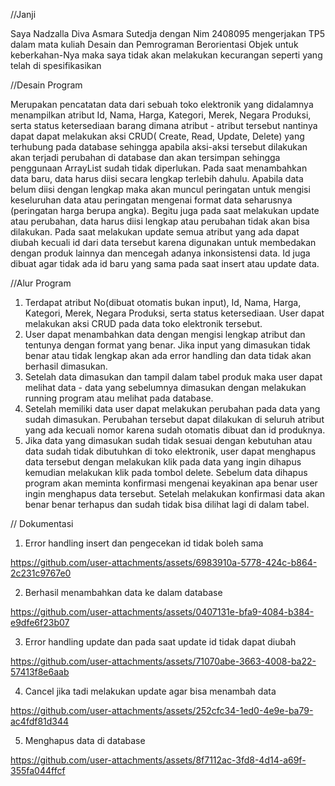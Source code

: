 
//Janji 

Saya Nadzalla Diva Asmara Sutedja dengan Nim 2408095 mengerjakan TP5 dalam mata kuliah Desain dan Pemrograman Berorientasi Objek untuk keberkahan-Nya maka saya tidak akan melakukan kecurangan seperti yang telah di spesifikasikan

//Desain Program

Merupakan pencatatan data dari sebuah toko elektronik yang didalamnya menampilkan atribut Id, Nama, Harga, Kategori, Merek, Negara Produksi, serta status ketersediaan barang dimana atribut - atribut tersebut nantinya dapat dapat melakukan aksi CRUD( Create, Read, Update, Delete) yang terhubung pada database sehingga apabila aksi-aksi tersebut dilakukan akan terjadi perubahan di database dan akan tersimpan sehingga penggunaan ArrayList sudah tidak diperlukan.  Pada saat menambahkan data baru, data harus diisi secara lengkap terlebih dahulu. Apabila data belum diisi dengan lengkap maka akan muncul peringatan untuk mengisi keseluruhan data atau peringatan mengenai format data seharusnya (peringatan harga berupa angka). Begitu juga pada saat melakukan update atau perubahan, data harus diisi lengkap atau perubahan tidak akan bisa dilakukan. Pada saat melakukan update semua atribut yang ada dapat diubah kecuali id dari data tersebut karena digunakan untuk membedakan dengan produk lainnya dan mencegah adanya inkonsistensi data. Id juga dibuat agar tidak ada id  baru yang sama pada saat insert atau  update data.

//Alur Program
 
1. Terdapat  atribut No(dibuat otomatis bukan input), Id, Nama, Harga, Kategori, Merek, Negara Produksi, serta status ketersediaan. User dapat melakukan aksi CRUD pada data toko elektronik tersebut.
2. User dapat menambahkan data dengan mengisi lengkap atribut dan tentunya dengan format yang benar. Jika input yang dimasukan tidak benar atau tidak lengkap akan ada error handling dan data tidak akan berhasil dimasukan.
3. Setelah data dimasukan dan tampil dalam tabel produk maka user dapat melihat data - data yang sebelumnya dimasukan dengan melakukan running program atau melihat pada database.
4. Setelah memiliki data user dapat melakukan perubahan pada data yang sudah dimasukan. Perubahan tersebut dapat dilakukan di seluruh atribut yang ada kecuali nomor karena sudah otomatis dibuat dan id produknya.
5. Jika data yang dimasukan sudah tidak sesuai dengan kebutuhan atau data sudah tidak dibutuhkan di toko elektronik, user dapat menghapus data tersebut dengan melakukan klik pada data yang ingin dihapus kemudian melakukan klik pada tombol delete. Sebelum data dihapus program akan meminta konfirmasi mengenai keyakinan apa benar user ingin menghapus data tersebut. Setelah melakukan konfirmasi data akan benar benar terhapus dan sudah tidak bisa dilihat lagi di dalam tabel.

// Dokumentasi 
1. Error handling insert dan pengecekan id tidak boleh sama 

https://github.com/user-attachments/assets/6983910a-5778-424c-b864-2c231c9767e0


2. Berhasil menambahkan data ke dalam database 


https://github.com/user-attachments/assets/0407131e-bfa9-4084-b384-e9dfe6f23b07


3. Error handling update dan pada saat update id tidak dapat diubah
   


https://github.com/user-attachments/assets/71070abe-3663-4008-ba22-57413f8e6aab


4. Cancel jika tadi melakukan update agar bisa menambah data
   

https://github.com/user-attachments/assets/252cfc34-1ed0-4e9e-ba79-ac4fdf81d344


5. Menghapus data di database

https://github.com/user-attachments/assets/8f7112ac-3fd8-4d14-a69f-355fa044ffcf

